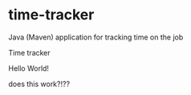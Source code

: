 # time-tracker
Java (Maven) application for tracking time on the job

Time tracker

Hello World!

does this work?!??
